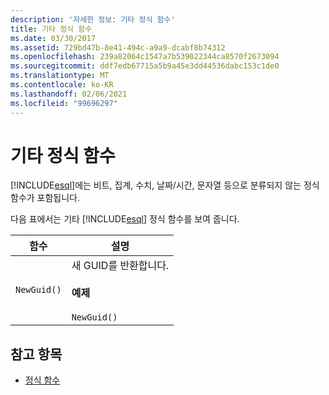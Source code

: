 ```yaml
---
description: '자세한 정보: 기타 정식 함수'
title: 기타 정식 함수
ms.date: 03/30/2017
ms.assetid: 729bd47b-8e41-494c-a9a9-dcabf8b74312
ms.openlocfilehash: 239a82064c1547a7b539022344ca8570f2673094
ms.sourcegitcommit: ddf7edb67715a5b9a45e3dd44536dabc153c1de0
ms.translationtype: MT
ms.contentlocale: ko-KR
ms.lasthandoff: 02/06/2021
ms.locfileid: "99696297"
---
```

# <a name="other-canonical-functions"></a>기타 정식 함수

[!INCLUDE[esql](../../../../../../includes/esql-md.md)]에는 비트, 집계, 수치, 날짜/시간, 문자열 등으로 분류되지 않는 정식 함수가 포함됩니다.  
  
 다음 표에서는 기타 [!INCLUDE[esql](../../../../../../includes/esql-md.md)] 정식 함수를 보여 줍니다.  
  
|함수|설명|  
|--------------|-----------------|  
|`NewGuid()`|새 GUID를 반환합니다.<br /><br /> **예제**<br /><br /> `NewGuid()`|  
  
## <a name="see-also"></a>참고 항목

- [정식 함수](canonical-functions.md)
